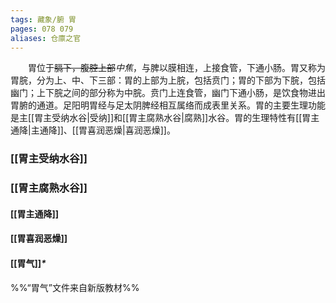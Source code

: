 ```yaml
---
tags: 藏象/腑 胃
pages: 078 079
aliases: 仓廪之官
---
```

&emsp;&emsp;胃位于~~膈下，腹腔上部~~<dfn>中焦</dfn>，与脾以膜相连，上接食管，下通小肠。胃又称为胃脘，分为上、中、下三部：胃的上部为上脘，包括贲门；胃的下部为下脘，包括幽门；上下脘之间的部分称为中脘。贲门上连食管，幽门下通小肠，是饮食物进出胃腑的通道。足阳明胃经与足太阴脾经相互属络而成表里关系。胃的主要生理功能是主[[胃主受纳水谷|受纳]]和[[胃主腐熟水谷|腐熟]]水谷。胃的生理特性有[[胃主通降|主通降]]、[[胃喜润恶燥|喜润恶燥]]。

### [[胃主受纳水谷]]
### [[胃主腐熟水谷]]
#### [[胃主通降]]
#### [[胃喜润恶燥]]
#### [[胃气]]<dfn>\*</dfn>
%%“胃气”文件来自新版教材%%